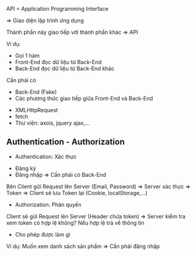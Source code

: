 API = Application Programming Interface

=> Giao diện lập trình ứng dụng

Thành phần này giao tiếp với thành phần khác => API

Ví dụ:

- Gọi 1 hàm
- Front-End đọc dữ liệu từ Back-End
- Back-End đọc dữ liệu từ Back-End khác

Cần phải có

- Back-End (Fake)
- Các phương thức giao tiếp giữa Front-End và Back-End

* XMLHttpRequest
* fetch
* Thư viện: axois, jquery ajax,...

## Authentication - Authorization

- Authentication: Xác thực

* Đăng ký
* Đăng nhập
  => Cần phải có Back-End

Bên Client gửi Request lên Server (Email, Password) => Server xác thực => Token => Client sẽ lưu Token lại (Cookie, localStorage,...)

- Authorization: Phân quyền

Client sẽ gửi Request lên Server (Header chứa token) => Server kiểm tra xem token có hợp lệ không? Nếu hợp lệ trả về thông tin

- Cho phép được làm gì

Ví dụ: Muốn xem danh sách sản phẩm => Cần phải đăng nhập
